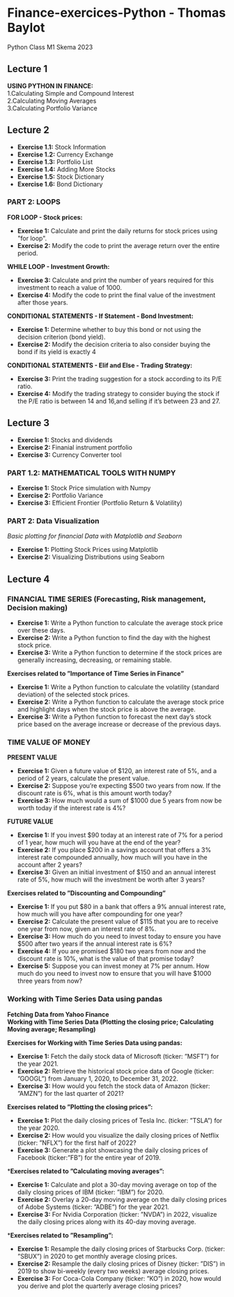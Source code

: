 # Finance-exercices-Python - Thomas Baylot  
Python Class M1 Skema 2023  
  
## Lecture 1  
**USING PYTHON IN FINANCE:**  
1.Calculating Simple and Compound Interest  
2.Calculating Moving Averages  
3.Calculating Portfolio Variance  
  
## Lecture 2  
* **Exercise 1.1:** Stock Information  
* **Exercise 1.2:** Currency Exchange  
* **Exercise 1.3:** Portfolio List  
* **Exercise 1.4:** Adding More Stocks  
* **Exercise 1.5:** Stock Dictionary  
* **Exercise 1.6:** Bond Dictionary  
  
### PART 2: LOOPS  
**FOR LOOP - Stock prices:**  
* **Exercise 1:** Calculate and print the daily returns for stock prices using "for loop".  
* **Exercise 2:** Modify the code to print the average return over the entire period.  
  
**WHILE LOOP - Investment Growth:**  
* **Exercise 3:** Calculate and print the number of years required for this investment to reach a value of 1000.  
* **Exercise 4:** Modify the code to print the final value of the investment after those years.  
  
**CONDITIONAL STATEMENTS - If Statement - Bond Investment:**  
* **Exercise 1:** Determine whether to buy this bond or not using the decision criterion (bond yield).  
* **Exercise 2:** Modify the decision criteria to also consider buying the bond if its yield is exactly 4  
  
**CONDITIONAL STATEMENTS - Elif and Else - Trading Strategy:**   
* **Exercise 3:** Print the trading suggestion for a stock according to its P/E ratio.  
* **Exercise 4:** Modify the trading strategy to consider buying the stock if the P/E ratio is between 14 and 16,and selling if it’s between 23 and 27.  
  
## Lecture 3  
* **Exercise 1:** Stocks and dividends  
* **Exercise 2:** Finanial instrument portfolio  
* **Exercise 3:** Currency Converter tool  
  
### PART 1.2: MATHEMATICAL TOOLS WITH NUMPY  
* **Exercise 1:** Stock Price simulation with Numpy  
* **Exercise 2:** Portfolio Variance  
* **Exercise 3:** Efficient Frontier (Portfolio Return & Volatility)  
  
### PART 2: Data Visualization  
*Basic plotting for financial Data with Matplotlib and Seaborn*  
* **Exercise 1:** Plotting Stock Prices using Matplotlib  
* **Exercise 2:** Visualizing Distributions using Seaborn  
  
## Lecture 4  
  
### FINANCIAL TIME SERIES (Forecasting, Risk management, Decision making)   
* **Exercise 1:** Write a Python function to calculate the average stock price over these days.  
* **Exercise 2:** Write a Python function to find the day with the highest stock price.  
* **Exercise 3:** Write a Python function to determine if the stock prices are generally increasing, decreasing, or remaining stable.  
  
**Exercises related to ”Importance of Time Series in Finance”**  
* **Exercise 1:** Write a Python function to calculate the volatility (standard deviation) of the selected stock prices.  
* **Exercise 2:** Write a Python function to calculate the average stock price and highlight days when the stock price is above the average.  
* **Exercise 3:** Write a Python function to forecast the next day’s stock price based on the average increase or decrease of the previous days.  
  
### TIME VALUE OF MONEY  
**PRESENT VALUE**  
* **Exercise 1:** Given a future value of $120, an interest rate of 5%, and a period of 2 years, calculate the present value.  
* **Exercise 2:** Suppose you’re expecting $500 two years from now. If the discount rate is 6%, what is this amount worth today?  
* **Exercise 3:** How much would a sum of $1000 due 5 years from now be worth today if the interest rate is 4%?  

**FUTURE VALUE**  
* **Exercise 1:** If you invest $90 today at an interest rate of 7% for a period of 1 year, how much will you have at the end of the year?  
* **Exercise 2:** If you place $200 in a savings account that offers a 3% interest rate compounded annually, how much will you have in the account after 2 years?  
* **Exercise 3:** Given an initial investment of $150 and an annual interest rate of 5%, how much will the investment be worth after 3 years?  
  
**Exercises related to ”Discounting and Compounding”**  
* **Exercise 1:** If you put $80 in a bank that offers a 9% annual interest rate, how much will you have after compounding for one year?  
* **Exercise 2:** Calculate the present value of $115 that you are to receive one year from now, given an interest rate of 8%.  
* **Exercise 3:** How much do you need to invest today to ensure you have $500 after two years if the annual interest rate is 6%?  
* **Exercise 4:** If you are promised $180 two years from now and the discount rate is 10%, what is the value of that promise today?  
* **Exercise 5:** Suppose you can invest money at 7% per annum. How much do you need to invest now to ensure that you will have $1000 three years from now?  
  
### Working with Time Series Data using pandas  
**Fetching Data from Yahoo Finance**  
**Working with Time Series Data (Plotting the closing price; Calculating Moving average; Resampling)** 
   
**Exercises for Working with Time Series Data using pandas:**  
* **Exercise 1:** Fetch the daily stock data of Microsoft (ticker: ”MSFT”) for the year 2021.  
* **Exercise 2:** Retrieve the historical stock price data of Google (ticker: ”GOOGL”) from January 1, 2020, to December 31, 2022.  
* **Exercise 3:** How would you fetch the stock data of Amazon (ticker: ”AMZN”) for the last quarter of 2021?  
  
**Exercises related to ”Plotting the closing prices”:**  
* **Exercise 1:** Plot the daily closing prices of Tesla Inc. (ticker: ”TSLA”) for the year 2020.  
* **Exercise 2:** How would you visualize the daily closing prices of Netflix (ticker: ”NFLX”) for the first half of 2022?  
* **Exercise 3:** Generate a plot showcasing the daily closing prices of Facebook (ticker:”FB”) for the entire year of 2019.  
  
***Exercises related to ”Calculating moving averages”:**  
* **Exercise 1:** Calculate and plot a 30-day moving average on top of the daily closing prices of IBM (ticker: ”IBM”) for 2020.  
* **Exercise 2:** Overlay a 20-day moving average on the daily closing prices of Adobe Systems (ticker: ”ADBE”) for the year 2021.  
* **Exercise 3:** For Nvidia Corporation (ticker: ”NVDA”) in 2022, visualize the daily closing prices along with its 40-day moving average.  
  
***Exercises related to ”Resampling”:**  
* **Exercise 1:** Resample the daily closing prices of Starbucks Corp. (ticker: ”SBUX”) in 2020 to get monthly average closing prices.  
* **Exercise 2:** Resample the daily closing prices of Disney (ticker: ”DIS”) in 2019 to show bi-weekly (every two weeks) average closing prices.  
* **Exercise 3:** For Coca-Cola Company (ticker: ”KO”) in 2020, how would you derive and plot the quarterly average closing prices?  